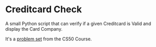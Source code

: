 # Creditcard Check

A small Python script that can verify if a given Creditcard is Valid and display the Card Company.

It's a [problem set](https://cs50.harvard.edu/x/2021/psets/1/credit/) from the CS50 Course.
